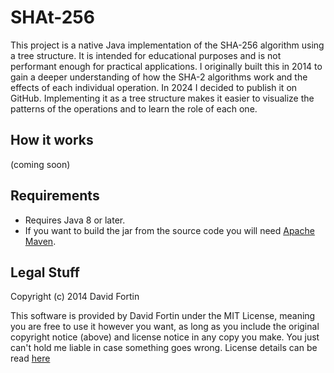 # SHAt-256
This project is a native Java implementation of the SHA-256 algorithm using a tree structure. It is intended for educational purposes and is not performant enough for practical applications. I originally built this in 2014 to gain a deeper understanding of how the SHA-2 algorithms work and the effects of each individual operation. In 2024 I decided to publish it on GitHub. Implementing it as a tree structure makes it easier to visualize the patterns of the operations and to learn the role of each one.

## How it works

(coming soon)

## Requirements

- Requires Java 8 or later.
- If you want to build the jar from the source code you will need [Apache Maven](https://maven.apache.org/).

## Legal Stuff

Copyright (c) 2014 David Fortin

This software is provided by David Fortin under the MIT License, meaning you are free to use it however you want, as long as you include the original copyright notice (above) and license notice in any copy you make. You just can't hold me liable in case something goes wrong. License details can be read [here](https://github.com/dbeaudoinfortin/SHAt-256?tab=MIT-1-ov-file)
